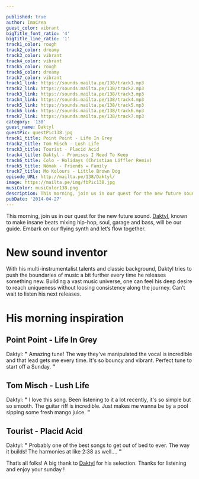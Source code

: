 ```yaml
---

published: true
author: ImaCrea
guest_color: vibrant
bigTitle_font_ratio: '4'
bigTitle_line_ratio: '1'
track1_color: rough
track2_color: dreamy
track3_color: vibrant
track4_color: vibrant
track5_color: rough
track6_color: dreamy
track7_color: vibrant
track1_link: https://sounds.mailta.pe/138/track1.mp3
track2_link: https://sounds.mailta.pe/138/track2.mp3
track3_link: https://sounds.mailta.pe/138/track3.mp3
track4_link: https://sounds.mailta.pe/138/track4.mp3
track5_link: https://sounds.mailta.pe/138/track5.mp3
track6_link: https://sounds.mailta.pe/138/track6.mp3
track7_link: https://sounds.mailta.pe/138/track7.mp3
category: '138'
guest_name: Daktyl
guestPic: guestPic138.jpg
track1_title: Point Point - Life In Grey
track2_title: Tom Misch - Lush Life
track3_title: Tourist - Placid Acid
track4_title: Daktyl - Promises I Need To Keep
track6_title: Colo - Holidays (Christian Löffler Remix)
track5_title: Nömak - Friends = Family
track7_title: Mo Kolours - Little Brown Dog
episode_URL: http://mailta.pe/138/Daktyl/
image: https://mailta.pe/img/fbPic138.jpg
musiColor: musiColor138.png
description: This morning, join us in our quest for the new future sound. Daktyl, known to make insane beats mixing hip-hop, soul, garage and bass, will be our guide. Embark on our flying synth and let’s flow together.
pubDate: '2014-04-27'
---
```



This morning, join us in our quest for the new future sound. [Daktyl](https://www.facebook.com/daktylmusic "His facebook"), known to make insane beats mixing hip-hop, soul, garage and bass, will be our guide. Embark on our flying synth and let’s flow together.

# New sound inventor

With his multi-instrumentalist talents and classic background, Daktyl tries to push the boundaries of music a bit further every time he releases something new. Building a vast music universe, one can feel his deep desire to reach uniqueness without loosing consistency along the journey. Can’t wait to listen his next releases.

# His morning inspiration

## Point Point - Life In Grey
Daktyl: **"** Amazing tune! The way they've manipulated the vocal is incredible and that lead gets me every time. It's so bouncy and vibrant. Perfect tune to start off a Sunday.  **"** 

## Tom Misch - Lush Life
Daktyl: **"** I love this song. Been listening to it a lot recently, it's so simple but so smooth. The guitar riff is incredible. Just makes me wanna be by a pool sipping some fresh mango juice. **"** 

## Tourist - Placid Acid
Daktyl: **"** Probably one of the best songs to get out of bed to ever. The way it builds! The harmonies at like 2:38 as well.... **"** 


That’s all folks! A big thank to [Daktyl](https://www.facebook.com/daktylmusic "His facebook") for his selection. Thanks for listening and enjoy your sunday !
